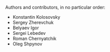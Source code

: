 Authors and contributors, in no particular order:

* Konstantin Kolosovsky
* Sergey Zherevchuk
* Belyaev Igor
* Sergei Lebedev
* Roman Chernyatchik
* Oleg Shpynov
